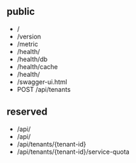 
## public

- /
- /version
- /metric
- /health/<upstream-roles>
- /health/db
- /health/cache
- /health/
- /swagger-ui.html
- POST /api/tenants

## reserved

- /api/<component>
- /api/<service>
- /api/tenants/{tenant-id}
- /api/tenants/{tenant-id}/service-quota

